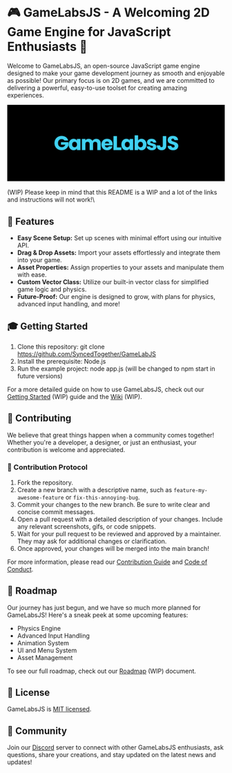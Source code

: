 # 🎮 GameLabsJS - A Welcoming 2D Game Engine for JavaScript Enthusiasts 🌟

Welcome to GameLabsJS, an open-source JavaScript game engine designed to make your game development journey as smooth and enjoyable as possible! Our primary focus is on 2D games, and we are committed to delivering a powerful, easy-to-use toolset for creating amazing experiences.

![GameLabsJS Banner](assets/banner.png)

(WIP) Please keep in mind that this README is a WIP and a lot of the links and instructions will not work!\


## 📙 Features

- **Easy Scene Setup:** Set up scenes with minimal effort using our intuitive API.
- **Drag & Drop Assets:** Import your assets effortlessly and integrate them into your game.
- **Asset Properties:** Assign properties to your assets and manipulate them with ease.
- **Custom Vector Class:** Utilize our built-in vector class for simplified game logic and physics.
- **Future-Proof:** Our engine is designed to grow, with plans for physics, advanced input handling, and more!

## 🎓 Getting Started

1. Clone this repository:
git clone https://github.com/SyncedTogether/GameLabJS
2. Install the prerequisite: Node.js
3. Run the example project:
node app.js (will be changed to npm start in future versions)


For a more detailed guide on how to use GameLabsJS, check out our [Getting Started](docs/getting-started.md) (WIP) guide and the [Wiki](https://github.com/SyncedTogether/GameLabsJS/wiki) (WIP).

## 💖 Contributing

We believe that great things happen when a community comes together! Whether you're a developer, a designer, or just an enthusiast, your contribution is welcome and appreciated.

### 🤝 Contribution Protocol

1. Fork the repository.
2. Create a new branch with a descriptive name, such as `feature-my-awesome-feature` or `fix-this-annoying-bug`.
3. Commit your changes to the new branch. Be sure to write clear and concise commit messages.
4. Open a pull request with a detailed description of your changes. Include any relevant screenshots, gifs, or code snippets.
5. Wait for your pull request to be reviewed and approved by a maintainer. They may ask for additional changes or clarification.
6. Once approved, your changes will be merged into the main branch!

For more information, please read our [Contribution Guide](docs/contributing.md) and [Code of Conduct](docs/code-of-conduct.md).

## 🚀 Roadmap

Our journey has just begun, and we have so much more planned for GameLabsJS! Here's a sneak peek at some upcoming features:

- Physics Engine
- Advanced Input Handling
- Animation System
- UI and Menu System
- Asset Management

To see our full roadmap, check out our [Roadmap](docs/roadmap.md) (WIP) document.

## 📄 License

GameLabsJS is [MIT licensed](LICENSE).

## 💬 Community

Join our [Discord](https://discord.gg/MbVE9ujcFt) server to connect with other GameLabsJS enthusiasts, ask questions, share your creations, and stay updated on the latest news and updates!
